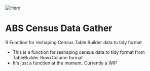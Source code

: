 ![Hero](https://www.censusdata.abs.gov.au/webapi/images/sw2_logo.png)

# ABS Census Data Gather
R Function for reshaping Census Table Builder data to tidy format
- This is a function for reshaping census data to tidy format from TableBuilder RowxColumn format
- It's just a function at the moment. Currently a WIP
